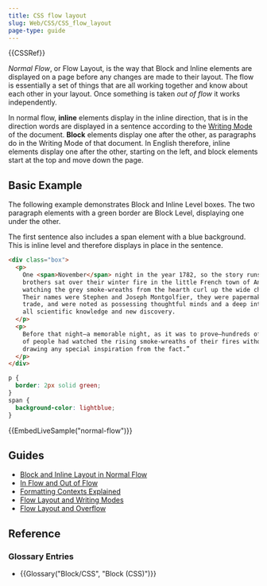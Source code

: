```yaml
---
title: CSS flow layout
slug: Web/CSS/CSS_flow_layout
page-type: guide
---
```


{{CSSRef}}

_Normal Flow_, or Flow Layout, is the way that Block and Inline elements are displayed on a page before any changes are made to their layout. The flow is essentially a set of things that are all working together and know about each other in your layout. Once something is taken _out of flow_ it works independently.

In normal flow, **inline** elements display in the inline direction, that is in the direction words are displayed in a sentence according to the [Writing Mode](/en-US/docs/Web/CSS/CSS_writing_modes) of the document. **Block** elements display one after the other, as paragraphs do in the Writing Mode of that document. In English therefore, inline elements display one after the other, starting on the left, and block elements start at the top and move down the page.

## Basic Example

The following example demonstrates Block and Inline Level boxes. The two paragraph elements with a green border are Block Level, displaying one under the other.

The first sentence also includes a span element with a blue background. This is inline level and therefore displays in place in the sentence.

```html live-sample___normal-flow
<div class="box">
  <p>
    One <span>November</span> night in the year 1782, so the story runs, two
    brothers sat over their winter fire in the little French town of Annonay,
    watching the grey smoke-wreaths from the hearth curl up the wide chimney.
    Their names were Stephen and Joseph Montgolfier, they were papermakers by
    trade, and were noted as possessing thoughtful minds and a deep interest in
    all scientific knowledge and new discovery.
  </p>
  <p>
    Before that night—a memorable night, as it was to prove—hundreds of millions
    of people had watched the rising smoke-wreaths of their fires without
    drawing any special inspiration from the fact.”
  </p>
</div>
```

```css live-sample___normal-flow
p {
  border: 2px solid green;
}
span {
  background-color: lightblue;
}
```

{{EmbedLiveSample("normal-flow")}}

## Guides

- [Block and Inline Layout in Normal Flow](/en-US/docs/Web/CSS/CSS_flow_layout/Block_and_inline_layout_in_normal_flow)
- [In Flow and Out of Flow](/en-US/docs/Web/CSS/CSS_flow_layout/In_flow_and_out_of_flow)
- [Formatting Contexts Explained](/en-US/docs/Web/CSS/CSS_flow_layout/Introduction_to_formatting_contexts)
- [Flow Layout and Writing Modes](/en-US/docs/Web/CSS/CSS_flow_layout/Flow_layout_and_writing_modes)
- [Flow Layout and Overflow](/en-US/docs/Web/CSS/CSS_flow_layout/Flow_layout_and_overflow)

## Reference

### Glossary Entries

- {{Glossary("Block/CSS", "Block (CSS)")}}

